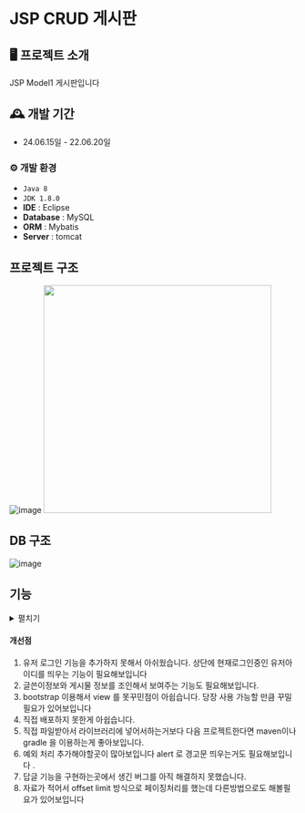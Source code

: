 # JSP CRUD 게시판 


## 🖥️ 프로젝트 소개
JSP Model1 게시판입니다 

## 🕰️ 개발 기간
* 24.06.15일 - 22.06.20일


### ⚙️ 개발 환경
- `Java 8`
- `JDK 1.8.0`
- **IDE** : Eclipse 
- **Database** : MySQL
- **ORM** : Mybatis
- **Server** : tomcat

## 프로젝트 구조 
![image](https://github.com/sk5614/jsp_board1/assets/169679888/75fa422b-8c84-49ce-9177-00f848b3efc4)
<img src="https://github.com/sk5614/jsp_board1/assets/169679888/50453faf-8544-4afc-b6be-86c8c19a50f7" width="400" height="400"/>


## DB 구조 
![image](https://github.com/sk5614/jsp_board1/assets/169679888/0bd53f5f-dc1c-4be4-9e8a-f26cd6f053f6)

## 기능 
<details> 
	<summary>펼치기 </summary>

#### 작성
![write](https://github.com/sk5614/jsp_board1/assets/169679888/6b2b9af0-adec-47e7-9343-aff097ed0b79)
<details>
	<summary>SQL 쿼리문 </summary>
    
        INSERT INTO board (b_title, b_content, b_date)
        VALUES (#{bTitle}, #{bContent}, NOW() );
   
</details>

- 
#### 삭제 - 
![delete](https://github.com/sk5614/jsp_board1/assets/169679888/e47684b7-79ff-45ec-a227-8be32f7c6b1a)
<details>
	<summary>SQL 쿼리문 </summary>
    	DELETE 
    	FROM board
    	WHERE b_id=#{bId}
   
</details>

- 
#### 수정 - 
![edit](https://github.com/sk5614/jsp_board1/assets/169679888/51c6af24-7a0d-4b22-bb7f-0a8eb5bb9635)
-<details>
	<summary>SQL 쿼리문 </summary>
    
    	UPDATE board
    	SET b_title=#{bTitle},
    		b_content=#{bContent}
    	WHERE b_id=#{bId}	
</details>


#### 답글 - 
![reply](https://github.com/sk5614/jsp_board1/assets/169679888/9ab6de7b-1021-4412-a03f-39cbcd63aa5d)

<details>
	<summary>SQL 쿼리문 </summary>
        INSERT INTO board (b_title, b_content, b_date, b_group, b_order, b_depth)
    	VALUES (#{bTitle},#{bContent}, NOW(), #{bGroup}, #{bOrder}+1, #{bDepth}+1)
     		UPDATE board 
	
        SET b_order=b_order+1 
		WHERE b_group=#{bGroup} and b_order>#{bOrder} and b_id!=LAST_INSERT_ID() 
   
   
</details>

</details>


#### 개선점 


1. 유저 로그인 기능을 추가하지 못해서 아쉬웠습니다. 상단에 현재로그인중인 유저아이디를 띄우는 기능이 필요해보입니다
2. 글쓴이정보와 게시물 정보를 조인해서 보여주는 기능도 필요해보입니다.
3. bootstrap 이용해서 view 를 못꾸민점이 아쉽습니다. 당장 사용 가능할 만큼 꾸밀필요가 있어보입니다
4. 직접 배포하지 못한게 아쉽습니다.
5. 직접 파일받아서 라이브러리에 넣어서하는거보다 다음 프로젝트한다면 maven이나 gradle 을 이용하는게 좋아보입니다.
6.  예외 처리 추가해야할곳이 많아보입니다 alert 로 경고문 띄우는거도 필요해보입니다 .
7.  답글 기능을 구현하는곳에서 생긴 버그를 아직 해결하지 못했습니다. 
8.  자료가 적어서 offset limit 방식으로 페이징처리를 했는데 다른방법으로도 해볼필요가 있어보입니다 

